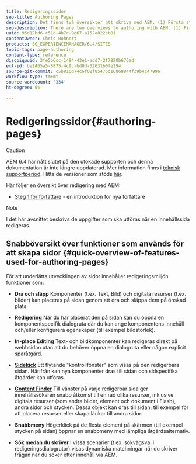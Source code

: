```yaml
---
title: Redigeringssidor
seo-title: Authoring Pages
description: Det finns två översikter att skriva med AEM. (1) Första steget för författare - en introduktion för nya författare och (2) Snabbguide till redigeringssidor - en snabbguide (på hög nivå) till de viktigaste åtgärderna.
seo-description: There are two overviews to authoring with AEM. (1) First Steps for Authors - an introduction for new authors, and (2) Quick Guide to Authoring Pages - a quick guide (high-level) to the main actions.
uuid: 95d12bd6-c51d-4b7c-9d67-a152a822eb01
contentOwner: Chris Bohnert
products: SG_EXPERIENCEMANAGER/6.4/SITES
topic-tags: page-authoring
content-type: reference
discoiquuid: 3fe5b6cc-1494-43e1-add7-2f7828b676ad
exl-id: be2465a5-8875-4c9c-bd0d-32631b0fe294
source-git-commit: c5b816d74c6f02f85476d16868844f39b4c47996
workflow-type: tm+mt
source-wordcount: '334'
ht-degree: 0%

---
```


# Redigeringssidor{#authoring-pages}

>[!CAUTION]
>
>AEM 6.4 har nått slutet på den utökade supporten och denna dokumentation är inte längre uppdaterad. Mer information finns i [teknisk supportperiod](https://helpx.adobe.com/support/programs/eol-matrix.html). Hitta de versioner som stöds [här](https://experienceleague.adobe.com/docs/).

Här följer en översikt över redigering med AEM:

* [Steg 1 för författare](/help/sites-classic-ui-authoring/classic-page-author-first-steps.md) - en introduktion för nya författare

>[!NOTE]
>
>I det här avsnittet beskrivs de uppgifter som ska utföras när en innehållssida redigeras. <!-- There are many additional features closely related to page authoring, these are covered under [Site and Page Features](/sites-classic-ui-authoring/classic-feature.md). -->

## Snabböversikt över funktioner som används för att skapa sidor {#quick-overview-of-features-used-for-authoring-pages}

För att underlätta utvecklingen av sidor innehåller redigeringsmiljön funktioner som:

* **Dra och släpp**
Komponenter (t.ex. Text, Bild) och digitala resurser (t.ex. bilder) kan placeras på sidan genom att dra och släppa dem på önskad plats.

* **Redigering**
När du har placerat den på sidan kan du öppna en komponentspecifik dialogruta där du kan ange komponentens innehåll och/eller konfigurera egenskaper (till exempel bildstorlek).

* **In-place Editing**
Text- och bildkomponenter kan redigeras direkt på webbsidan utan att du behöver öppna en dialogruta eller någon explicit sparåtgärd.

* **[Sidekick](/help/sites-classic-ui-authoring/classic-page-author-env-tools.md#sidekickclassicui)**
Ett flytande &quot;kontrollfönster&quot; som visas på den redigerbara sidan. Härifrån kan nya komponenter dras till sidan och sidspecifika åtgärder kan utföras.

* **[Content Finder](/help/sites-classic-ui-authoring/classic-page-author-env-tools.md#thecontentfinderclassicui)**
Till vänster på varje redigerbar sida ger innehållssökaren snabb åtkomst till en rad olika resurser, inklusive digitala resurser (som andra bilder, element och dokument i Flash), andra sidor och stycken. Dessa objekt kan dras till sidan; till exempel för att placera resurser eller skapa länkar till andra sidor.

* **Snabbmeny**
Högerklick på de flesta element på skärmen (till exempel stycken på sidan) öppnar en snabbmeny med lämpliga åtgärdsalternativ.

* **Sök medan du skriver**
I vissa scenarier (t.ex. sökvägsval i redigeringsdialogrutor) visas dynamiska matchningar när du skriver frågan när du söker efter innehåll via AEM.
